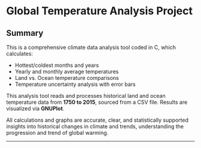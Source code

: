 # Global Temperature Analysis Project 

## Summary

This is a comprehensive climate data analysis tool coded in C, which calculates:

- Hottest/coldest months and years
- Yearly and monthly average temperatures
- Land vs. Ocean temperature comparisons
- Temperature uncertainty analysis with error bars

This analysis tool reads and processes historical land and ocean temperature data from **1750 to 2015**, sourced from a CSV file. Results are visualized via **GNUPlot**.

All calculations and graphs are accurate, clear, and statistically supported insights into historical changes in climate and trends, understanding the progression and trend of global warming. 

---


